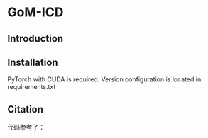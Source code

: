 # GoM-ICD
## Introduction
## Installation
PyTorch with CUDA is required. Version configuration is located in requirements.txt 

## Citation
代码参考了：
